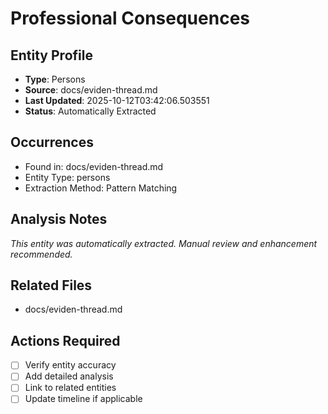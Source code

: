 # Professional Consequences

## Entity Profile
- **Type**: Persons
- **Source**: docs/eviden-thread.md
- **Last Updated**: 2025-10-12T03:42:06.503551
- **Status**: Automatically Extracted

## Occurrences
- Found in: docs/eviden-thread.md
- Entity Type: persons
- Extraction Method: Pattern Matching

## Analysis Notes
*This entity was automatically extracted. Manual review and enhancement recommended.*

## Related Files
- docs/eviden-thread.md

## Actions Required
- [ ] Verify entity accuracy
- [ ] Add detailed analysis
- [ ] Link to related entities
- [ ] Update timeline if applicable
